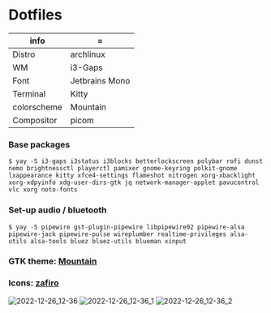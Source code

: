 # Dotfiles


| info  | = |
| ------------- | ------------- |
| Distro | archlinux |
| WM | i3-Gaps |
| Font | Jetbrains Mono |
| Terminal | Kitty |
| colorscheme | Mountain | Paradise |
| Compositor | picom |


### Base packages

```
$ yay -S i3-gaps i3status i3blocks betterlockscreen polybar rofi dunst nemo brightnessctl playerctl pamixer gnome-keyring polkit-gnome lxappearance kitty xfce4-settings flameshot nitrogen xorg-xbacklight xorg-xdpyinfo xdg-user-dirs-gtk jq network-manager-applet pavucontrol vlc xorg noto-fonts
```

### Set-up audio / bluetooth

```
$ yay -S pipewire gst-plugin-pipewire libpipewire02 pipewire-alsa pipewire-jack pipewire-pulse wireplumber realtime-privileges alsa-utils alsa-tools bluez bluez-utils blueman xinput 
```

### GTK theme: [Mountain](https://github.com/mountain-theme/Mountain/)            
### Icons: [zafiro](https://github.com/zayronxio/Zafiro-icons/releases)


![2022-12-26_12-36](https://user-images.githubusercontent.com/92778316/209539371-ee09fd2b-8a98-48f8-8215-552afded58fe.png)
![2022-12-26_12-36_1](https://user-images.githubusercontent.com/92778316/209539383-64069b30-10ff-44a9-a4a7-1301e06a797f.png)
![2022-12-26_12-36_2](https://user-images.githubusercontent.com/92778316/209539387-58b8524d-849b-4375-814f-c41034c7f821.png)
